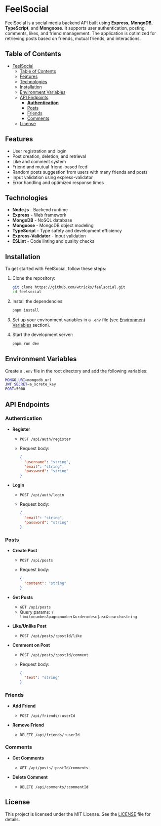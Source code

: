 # FeelSocial

FeelSocial is a social media backend API built using **Express**, **MongoDB**, **TypeScript**, and **Mongoose**. It supports user authentication, posting, comments, likes, and friend management. The application is optimized for retrieving posts based on friends, mutual friends, and interactions.

## Table of Contents

- [FeelSocial](#feelsocial)
  - [Table of Contents](#table-of-contents)
  - [Features](#features)
  - [Technologies](#technologies)
  - [Installation](#installation)
  - [Environment Variables](#environment-variables)
  - [API Endpoints](#api-endpoints)
    - [**Authentication**](#authentication)
    - [Posts](#posts)
    - [Friends](#friends)
    - [Comments](#comments)
  - [License](#license)

## Features

- User registration and login
- Post creation, deletion, and retrieval
- Like and comment system
- Friend and mutual friend-based feed
- Random posts suggestion from users with many friends and posts
- Input validation using express-validator
- Error handling and optimized response times

## Technologies

- **Node.js** - Backend runtime
- **Express** - Web framework
- **MongoDB** - NoSQL database
- **Mongoose** - MongoDB object modeling
- **TypeScript** - Type safety and development efficiency
- **Express-Validator** - Input validation
- **ESLint** - Code linting and quality checks

## Installation

To get started with FeelSocial, follow these steps:

1. Clone the repository:

   ```bash
   git clone https://github.com/wtricks/feelsocial.git
   cd feelsocial
   ```

2. Install the dependencies:

   ```bash
   pnpm install
   ```

3. Set up your environment variables in a `.env` file (see [Environment Variables](#environment-variables) section).

4. Start the development server:

   ```bash
   pnpm run dev
   ```

## Environment Variables

Create a `.env` file in the root directory and add the following variables:

```bash
MONGO_URI=mongodb_url
JWT_SECRET=a_screte_key
PORT=5000
```

## API Endpoints

### **Authentication**

- **Register**

  - `POST /api/auth/register`
  - Request body:

    ```json
    {
      "username": "string",
      "email": "string",
      "password": "string"
    }
    ```

- **Login**

  - `POST /api/auth/login`
  - Request body:

    ```json
    {
      "email": "string",
      "password": "string"
    }
    ```

### Posts

- **Create Post**

  - `POST /api/posts`
  - Request body:

    ```json
    {
      "content": "string"
    }
    ```

- **Get Posts**

  - `GET /api/posts`
  - Query params: `?limit=number&page=number&order=desc|asc&search=string`

- **Like/Unlike Post**

  - `POST /api/posts/:postId/like`

- **Comment on Post**

  - `POST /api/posts/:postId/comment`
  - Request body:

    ```json
    {
      "text": "string"
    }
    ```

### Friends

- **Add Friend**

  - `POST /api/friends/:userId`

- **Remove Friend**
  - `DELETE /api/friends/:userId`

### Comments

- **Get Comments**

  - `GET /api/posts/:postId/comments`

- **Delete Comment**
  - `DELETE /api/comments/:commentId`

## License

This project is licensed under the MIT License. See the [LICENSE](LICENSE) file for details.
